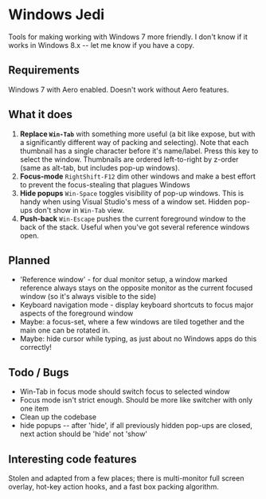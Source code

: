 Windows Jedi
============

Tools for making working with Windows 7 more friendly.
I don't know if it works in Windows 8.x -- let me know if you have a copy.

Requirements
------------
Windows 7 with Aero enabled. Doesn't work without Aero features.

What it does
------------
 1. **Replace `Win-Tab`** with something more useful (a bit like expose, but with a significantly different way of packing
   and selecting). Note that each thumbnail has a single character before it's name/label. Press this key to select the window.
   Thumbnails are ordered left-to-right by z-order (same as alt-tab, but includes pop-up windows).
 2. **Focus-mode** `RightShift-F12` dim other windows and make a best effort to prevent the focus-stealing that plagues Windows
 3. **Hide popups** `Win-Space` toggles visibility of pop-up windows. This is handy when using Visual Studio's mess of
   a window set. Hidden pop-ups don't show in `Win-Tab` view.
 4. **Push-back** `Win-Escape` pushes the current foreground window to the back of the stack. Useful when you've got several reference windows open.
 
Planned
-------
 * 'Reference window' - for dual monitor setup, a window marked reference always stays on the opposite monitor
   as the current focused window (so it's always visible to the side)
 * Keyboard navigation mode - display keyboard shortcuts to focus major aspects of the foreground window
 * Maybe: a focus-set, where a few windows are tiled together and the main one can be rotated in.
 * Maybe: hide cursor while typing, as just about no Windows apps do this correctly! 

Todo / Bugs
-----------
 * Win-Tab in focus mode should switch focus to selected window
 * Focus mode isn't strict enough. Should be more like switcher with only one item
 * Clean up the codebase
 * hide popups -- after 'hide', if all previously hidden pop-ups are closed, next action should be 'hide' not 'show'

Interesting code features
-------------------------
Stolen and adapted from a few places; there is multi-monitor full screen overlay, hot-key action hooks, and a fast box packing algorithm.